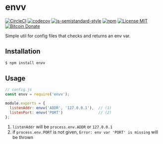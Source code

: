 # envv

[![CircleCI](https://img.shields.io/circleci/project/github/RedSparr0w/node-csgo-parser.svg)](https://circleci.com/gh/aluxian/node-envv)
[![codecov](https://codecov.io/gh/aluxian/node-envv/branch/master/graph/badge.svg)](https://codecov.io/gh/aluxian/node-envv)
[![js-semistandard-style](https://img.shields.io/badge/code%20style-semistandard-blue.svg)](https://github.com/Flet/semistandard)
[![npm](https://img.shields.io/npm/v/envv.svg)](https://www.npmjs.com/package/envv)
[![License MIT](https://img.shields.io/npm/l/envv.svg)](LICENSE)
[![Bitcoin Donate](https://img.shields.io/badge/bitcoin-donate-orange.svg)](https://keybase.io/aluxian)

Simple util for config files that checks and returns an env var.

## Installation

```sh
$ npm install envv
```

## Usage

```js
// config.js
const envv = require('envv');

module.exports = {
  listenAddr: envv('ADDR', '127.0.0.1'),  // (1)
  listenPort: envv('PORT')                // (2)
};
```

1. `listenAddr` will be `process.env.ADDR` or `127.0.0.1`
2. if `process.env.PORT` is not given, `Error: env var 'PORT' is missing` will be thrown
